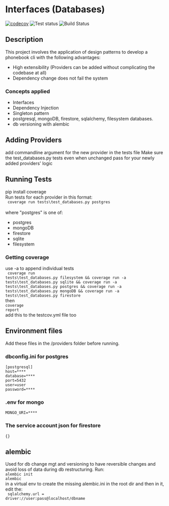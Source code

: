 # Interfaces (Databases)
[![codecov](https://codecov.io/gh/MarkTLite/chat-cli-kafka/branch/main/graph/badge.svg?token=D1GG1EUSJL)](https://codecov.io/gh/MarkTLite/chat-cli-kafka)
![Test status](https://github.com/MarkTLite/interfaces-databases/actions/workflows/testcov.yml/badge.svg)
![Build Status](https://github.com/MarkTLite/landing-page-react/actions/workflows/heroku_deployer.yaml/badge.svg)

## Description
 This project involves the application of design patterns to develop a phonebook cli with the following advantages:
 - High extensibility (Providers can be added without complicating the codebase at all)
 - Dependency change does not fail the system

### Concepts applied
- Interfaces
- Dependency Injection
- Singleton pattern
- postgresql, mongoDB, firestore, sqlalchemy, filesystem databases.
- db versioning with alembic

## Adding Providers
add commandline argument for the new provider in the tests file
Make sure the test_databases.py tests even when unchanged pass for your newly added providers' logic

## Running Tests
pip install coverage<br>
Run tests for each provider in this format:<br/>
<code>
coverage run tests\test_databases.py postgres
</code>
<br/>
where "postgres" is one of:
- postgres
- mongoDB
- firestore
- sqlite
- filesystem

### Getting coverage
use -a to append individual tests<br/>
<code>
coverage run tests\test_databases.py filesystem && coverage run -a tests\test_databases.py sqlite && coverage run -a tests\test_databases.py postgres && coverage run -a tests\test_databases.py mongoDB && coverage run -a tests\test_databases.py firestore
</code><br/>
then <br/>
<code>coverage report</code><br/>
add this to the testcov.yml file too

## Environment files
Add these files in the /providers folder before running.
### dbconfig.ini for postgres
    [postgresql]
    host=****
    database=****
    port=5432
    user=user
    password=****

### .env for mongo
    MONGO_URI=****

### The service account json for firestore
    {}

## alembic
Used for db change mgt and versioning to have reversible changes and avoid loss of data during db restructuring. Run:<br/>
<code>alembic init alembic</code><br/> in a virtual env to create the missing alembic.ini in the root dir and then in it, edit the:<br/>
<code> sqlalchemy.url = driver://user:pass@localhost/dbname </code><br/>











